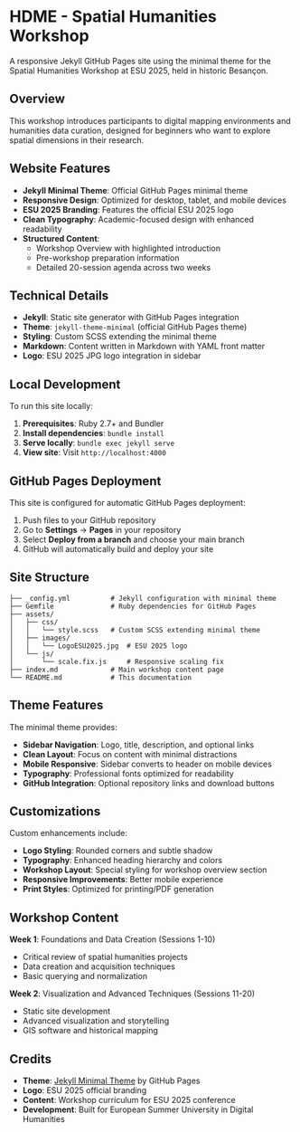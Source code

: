 # HDME - Spatial Humanities Workshop

A responsive Jekyll GitHub Pages site using the minimal theme for the Spatial Humanities Workshop at ESU 2025, held in historic Besançon.

## Overview

This workshop introduces participants to digital mapping environments and humanities data curation, designed for beginners who want to explore spatial dimensions in their research.

## Website Features

- **Jekyll Minimal Theme**: Official GitHub Pages minimal theme
- **Responsive Design**: Optimized for desktop, tablet, and mobile devices
- **ESU 2025 Branding**: Features the official ESU 2025 logo
- **Clean Typography**: Academic-focused design with enhanced readability
- **Structured Content**: 
  - Workshop Overview with highlighted introduction
  - Pre-workshop preparation information
  - Detailed 20-session agenda across two weeks

## Technical Details

- **Jekyll**: Static site generator with GitHub Pages integration
- **Theme**: `jekyll-theme-minimal` (official GitHub Pages theme)
- **Styling**: Custom SCSS extending the minimal theme
- **Markdown**: Content written in Markdown with YAML front matter
- **Logo**: ESU 2025 JPG logo integration in sidebar

## Local Development

To run this site locally:

1. **Prerequisites**: Ruby 2.7+ and Bundler
2. **Install dependencies**: `bundle install`
3. **Serve locally**: `bundle exec jekyll serve`
4. **View site**: Visit `http://localhost:4000`

## GitHub Pages Deployment

This site is configured for automatic GitHub Pages deployment:

1. Push files to your GitHub repository
2. Go to **Settings** → **Pages** in your repository
3. Select **Deploy from a branch** and choose your main branch
4. GitHub will automatically build and deploy your site

## Site Structure

```
├── _config.yml          # Jekyll configuration with minimal theme
├── Gemfile              # Ruby dependencies for GitHub Pages
├── assets/
│   ├── css/
│   │   └── style.scss   # Custom SCSS extending minimal theme
│   ├── images/
│   │   └── LogoESU2025.jpg  # ESU 2025 logo
│   └── js/
│       └── scale.fix.js     # Responsive scaling fix
├── index.md             # Main workshop content page
└── README.md            # This documentation
```

## Theme Features

The minimal theme provides:

- **Sidebar Navigation**: Logo, title, description, and optional links
- **Clean Layout**: Focus on content with minimal distractions  
- **Mobile Responsive**: Sidebar converts to header on mobile devices
- **Typography**: Professional fonts optimized for readability
- **GitHub Integration**: Optional repository links and download buttons

## Customizations

Custom enhancements include:

- **Logo Styling**: Rounded corners and subtle shadow
- **Typography**: Enhanced heading hierarchy and colors
- **Workshop Layout**: Special styling for workshop overview section
- **Responsive Improvements**: Better mobile experience
- **Print Styles**: Optimized for printing/PDF generation

## Workshop Content

**Week 1**: Foundations and Data Creation (Sessions 1-10)
- Critical review of spatial humanities projects
- Data creation and acquisition techniques  
- Basic querying and normalization

**Week 2**: Visualization and Advanced Techniques (Sessions 11-20)
- Static site development
- Advanced visualization and storytelling
- GIS software and historical mapping

## Credits

- **Theme**: [Jekyll Minimal Theme](https://github.com/pages-themes/minimal) by GitHub Pages
- **Logo**: ESU 2025 official branding
- **Content**: Workshop curriculum for ESU 2025 conference
- **Development**: Built for European Summer University in Digital Humanities
